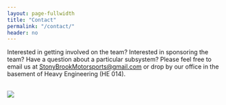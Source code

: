 ```yaml
---
layout: page-fullwidth
title: "Contact"
permalink: "/contact/"
header: no
---
```

Interested in getting involved on the team? Interested in sponsoring the team? Have a question about a particular subsystem? Please feel free to email us at [StonyBrookMotorsports@gmail.com](mailto:stonybroomotorsports@gmail.com) or drop by our office in the basement of Heavy Engineering (HE 014).
<br><br>
<div style="width:80%;">
<img src="https://lh3.googleusercontent.com/SlTqQUnFS6Iem7qMGe2I6Elwp0K6hR7LzJsKIfHVSJLHgpOf63rEPvV9D4hinm-iUmGe9sPQHY8jte6gUqJUn15nW1j1CgOXVQ8my_h4gwm4vqoiZt0Glb3HjpWQlz8JeiOyJSI=w1925-h1283-no">
</div>
